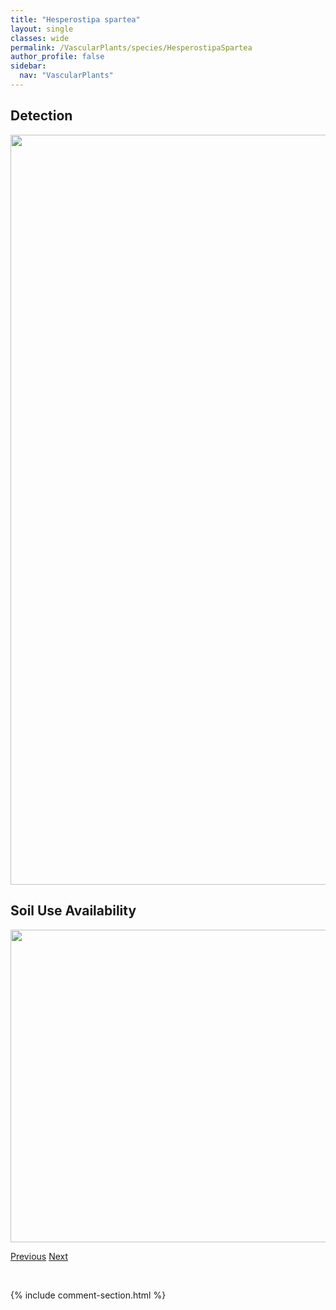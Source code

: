 ```yaml
---
title: "Hesperostipa spartea"
layout: single
classes: wide
permalink: /VascularPlants/species/HesperostipaSpartea
author_profile: false
sidebar:
  nav: "VascularPlants"
---
```


<h2>Detection</h2>

<a href="https://drive.google.com/uc?export=view&id=1Trx6_AMJ2nSiHZA7bV10gIUzbmn4Rs9k">
<img src="https://drive.google.com/uc?export=view&id=1Trx6_AMJ2nSiHZA7bV10gIUzbmn4Rs9k" height = "1200" width = "800">
</a>


<h2>Soil Use Availability</h2>

<a href="https://drive.google.com/uc?export=view&id=1I5K9MefO3kvnqIDh1p-9sVOi8BICgXHc">
<img src="https://drive.google.com/uc?export=view&id=1I5K9MefO3kvnqIDh1p-9sVOi8BICgXHc" height = "500" width = "1000">
</a>


<a href="/DevelopmentWebsite/VascularPlants/species/HesperostipaComataCurtiseta" class="pagination--pager" title="Hesperostipa comata/curtiseta">Previous</a> <a href="/DevelopmentWebsite/VascularPlants/species/HeterothecaVillosa" class="pagination--pager" title="Heterotheca villosa">Next</a>

<p>&nbsp;</p>

{% include comment-section.html %}
